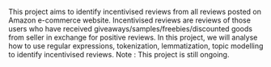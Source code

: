This project aims to identify incentivised reviews from all reviews posted on Amazon e-commerce website. Incentivised reviews are reviews of those users who have received giveaways/samples/freebies/discounted goods from seller in exchange for positive reviews. In this project, we will analyse how to use regular expressions, tokenization, lemmatization, topic modelling to identify incentivised reviews. 
Note : This project is still ongoing. 
